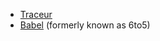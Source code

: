* [Traceur](https://github.com/google/traceur-compiler)
* [Babel](https://babeljs.io/) (formerly known as 6to5)
